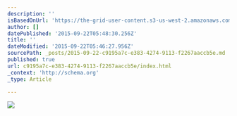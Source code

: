 ```yaml
---
description: ''
isBasedOnUrl: 'https://the-grid-user-content.s3-us-west-2.amazonaws.com/e086d2e3-8afc-4fde-a7cf-201ef1f39c9d.png'
author: []
datePublished: '2015-09-22T05:48:30.256Z'
title: ''
dateModified: '2015-09-22T05:46:27.956Z'
sourcePath: _posts/2015-09-22-c9195a7c-e383-4274-9113-f2267aaccb5e.md
published: true
url: c9195a7c-e383-4274-9113-f2267aaccb5e/index.html
_context: 'http://schema.org'
_type: Article

---
```

![](https://the-grid-user-content.s3-us-west-2.amazonaws.com/e086d2e3-8afc-4fde-a7cf-201ef1f39c9d.png)